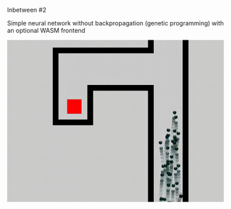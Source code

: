 Inbetween #2

Simple neural network without backpropagation (genetic programming) with an optional WASM frontend

![gif](https://raw.githubusercontent.com/frizinak/inbetween-go-wasm-ai/master/screen.gif)
